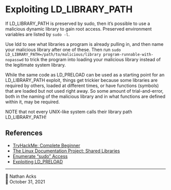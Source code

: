 # Exploiting LD_LIBRARY_PATH

If LD_LIBRARY_PATH is preserved by sudo, then it’s possible to use a malicious dynamic library to gain root access. Preserved environment variables are listed by `sudo -l`.

Use ldd to see what libraries a program is already pulling in, and then name your malicious library after one of these. Then run `sudo LD_LIBRARY_PATH=/path/to/malicious/library program-runnable-with-nopasswd` to trick the program into loading your malicious library instead of the legitimate system library.

While the same code as LD_PRELOAD can be used as a starting point for an LD_LIBRARY_PATH exploit, things get trickier because some libraries are required by others, loaded at different times, or have functions (symbols) that are loaded but not used right away. So some amount of trial-and-error, both in the naming of the malicious library and in what functions are defined within it, may be required.

NOTE that not every UNIX-like system calls their library path LD_LIBRARY_PATH!

## References

* [TryHackMe: Complete Beginner](tryhackme-complete-beginner.md)
* [The Linux Documentation Project: Shared Libraries](https://tldp.org/HOWTO/Program-Library-HOWTO/shared-libraries.html)
* [Enumerate “sudo” Access](enumerate-sudo-access.md)
* [Exploiting LD_PRELOAD](exploiting-ld-preload.md)

- - - -

<span aria-hidden="true">👤</span> Nathan Acks  
<span aria-hidden="true">📅</span> October 31, 2021
